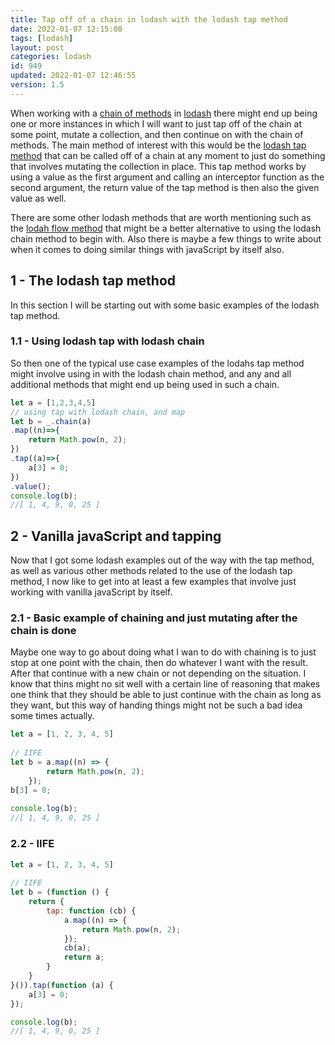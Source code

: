 ```yaml
---
title: Tap off of a chain in lodash with the lodash tap method
date: 2022-01-07 12:15:00
tags: [lodash]
layout: post
categories: lodash
id: 949
updated: 2022-01-07 12:46:55
version: 1.5
---
```


When working with a [chain of methods](/2018/11/11/lodash_chain/) in [lodash](https://en.wikipedia.org/wiki/Lodash) there might end up being one or more instances in which I will want to just tap off of the chain at some point, mutate a collection, and then continue on with the chain of methods. The main method of interest with this would be the [lodash tap method](https://lodash.com/docs/4.17.15#tap) that can be called off of a chain at any moment to just do something that involves mutating the collection in place. This tap method works by using a value as the first argument and calling an interceptor function as the second argument, the return value of the tap method is then also the given value as well. 

There are some other lodash methods that are worth mentioning such as the [lodah flow method](/2018/11/19/lodash_flow/) that might be a better alternative to using the lodash chain method to begin with. Also there is maybe a few things to write about when it comes to doing similar things with javaScript by itself also.

<!-- more -->

## 1 - The lodash tap method

In this section I will be starting out with some basic examples of the lodash tap method.

### 1.1 - Using lodash tap with lodash chain 

So then one of the typical use case examples of the lodahs tap method might involve using in with the lodash chain method, and any and all additional methods that might end up being used in such a chain.

```js
let a = [1,2,3,4,5]
// using tap with lodash chain, and map
let b = _.chain(a)
.map((n)=>{
    return Math.pow(n, 2);
})
.tap((a)=>{
    a[3] = 0;
})
.value();
console.log(b);
//[ 1, 4, 9, 0, 25 ]
```

## 2 - Vanilla javaScript and tapping

Now that I got some lodash examples out of the way with the tap method, as well as various other methods related to the use of the lodash tap method, I now like to get into at least a few examples that involve just working with vanilla javaScript by itself.

### 2.1 - Basic example of chaining and just mutating after the chain is done

Maybe one way to go about doing what I wan to do with chaining is to just stop at one point with the chain, then do whatever I want with the result. After that continue with a new chain or not depending on the situation. I know that thins might no sit well with a certain line of reasoning that makes one think that they should be able to just continue with the chain as long as they want, but this way of handing things might not be such a bad idea some times actually.

```js
let a = [1, 2, 3, 4, 5]
 
// IIFE
let b = a.map((n) => {
        return Math.pow(n, 2);
    });
b[3] = 0;
 
console.log(b);
//[ 1, 4, 9, 0, 25 ]
```

### 2.2 - IIFE

```js
let a = [1, 2, 3, 4, 5]
 
// IIFE
let b = (function () {
    return {
        tap: function (cb) {
            a.map((n) => {
                return Math.pow(n, 2);
            });
            cb(a);
            return a;
        }
    }
}()).tap(function (a) {
    a[3] = 0;
});

console.log(b);
//[ 1, 4, 9, 0, 25 ]
```

